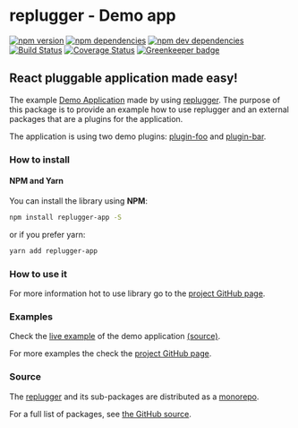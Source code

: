 # replugger - Demo app 

[![npm version](https://img.shields.io/npm/v/replugger-app.svg)](https://www.npmjs.com/package/replugger-app)
[![npm dependencies](https://img.shields.io/david/macku/replugger.svg)](https://david-dm.org/macku/replugger)
[![npm dev dependencies](https://img.shields.io/david/dev/macku/replugger.svg)](https://david-dm.org/macku/replugger?type=dev)
[![Build Status](https://travis-ci.org/macku/replugger.svg)](https://travis-ci.org/macku/replugger)
[![Coverage Status](https://s3.amazonaws.com/assets.coveralls.io/badges/coveralls_100.svg)](https://coveralls.io/github/macku/replugger?branch=master)
[![Greenkeeper badge](https://badges.greenkeeper.io/macku/replugger.svg)](https://greenkeeper.io/)

## React pluggable application made easy!

The example [Demo Application](https://github.com/macku/replugger/tree/master/packages/demo-app) made by using [replugger](https://github.com/macku/replugger).
The purpose of this package is to provide an example how to use replugger and an external packages that are a plugins for the application. 

The application is using two demo plugins: [plugin-foo](https://github.com/macku/replugger/tree/master/packages/demo-plugin-foo) and [plugin-bar](https://github.com/macku/replugger/tree/master/packages/demo-plugin-bar).

### How to install

#### NPM and Yarn

You can install the library using **NPM**:

```bash
npm install replugger-app -S
```

or if you prefer yarn:

```bash
yarn add replugger-app
```

### How to use it

For more information hot to use library go to the [project GitHub page](https://github.com/macku/replugger).

### Examples

Check the [live example](https://stackblitz.com/edit/replugger-demo-app) of the demo application [(source)](https://github.com/macku/replugger/tree/master/packages/demo-app).

For more examples the check the [project GitHub page](https://github.com/macku/replugger).

### Source

The [replugger](https://github.com/macku/replugger) and its sub-packages are distributed as a [monorepo](https://github.com/babel/babel/blob/master/doc/design/monorepo.md).

For a full list of packages, see [the GitHub source](https://github.com/macku/replugger/tree/master/packages).

